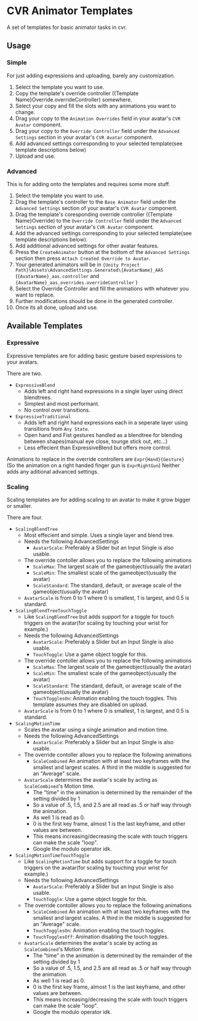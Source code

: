 # CVR Animator Templates
A set of templates for basic animator tasks in cvr.

## Usage
### Simple
For just adding expressions and uploading, barely any customization.
1. Select the template you want to use.
2. Copy the template's override controller ({Template Name}Override.overrideController) somewhere.
3. Select your copy and fill the slots with any animations you want to change.
4. Drag your copy to the `Animation Overrides` field in your avatar's `CVR Avatar` component.
5. Drag your copy to the `Override Controller` field under the `Advanced Settings` section in your avatar's `CVR Avatar` component.
6. Add advanced settings corresponding to your selected template(see template descriptions below)
7. Upload and use.

### Advanced
This is for adding onto the templates and requires some more stuff.

1. Select the template you want to use.
2. Drag the template's controller to the `Base Animator` field under the `Advanced Settings` section of your avatar's `CVR Avatar` component.
3. Drag the template's coresponding override controller ({Template Name}Override) to the `Override Controller` field under the `Advanced Settings` section of your avatar's `CVR Avatar` component.
4. Add the advanced settings corresponding to your selected template(see template descriptions below).
5. Add additional advanced settings for other avatar features.
6. Press the `CreateAnimator` button at the bottom of the `Advanced Settings` section then press `Attach Created Override to Avatar`.
7. Your generated animators will be in `{Unity Project Path}\Assets\AdvancedSettings.Generated\{AvatarName}_AAS` (`{AvatarName}_aas.controller` and `{AvatarName}_aas_overrides.overrideController` )
8. Select the Override Controller and fill the animations with whatever you want to replace.
9. Further modifications should be done in the generated controller.
7. Once its all done, upload and use.

## Available Templates
### Expressive
Expressive templates are for adding basic gesture based expressions to your avatars.

There are two.
- `ExpressiveBlend`
	+ Adds left and right hand expressions in a single layer using direct blendtrees.
	+ Simplest and most performant.
	+ No control over transitions.
- `ExpressiveTraditional`
	+ Adds left and right hand expressions each in a seperate layer using transitions from `Any State`.
	+ Open hand and Fist gestures handled as a blendtree for blending between shapes(manual eye close, tounge stick out, etc...)
	+ Less effecient than ExpressiveBlend but offers more control.

Animations to replace in the override controllers are `Expr{Hand}{Gesture}`(So the animation on a right handed finger gun is `ExprRightGun`) Neither adds any aditional advanced settings.

### Scaling
Scaling templates are for adding scaling to an avatar to make it grow bigger or smaller.

There are four.
- `ScalingBlendTree`
	+ Most effecient and simple. Uses a single layer and blend tree.
	+ Needs the following AdvancedSettings
		* `AvatarScale`: Preferably a Slider but an Input Single is also usable.
	+ The override contoller allows you to replace the following animations
		* `ScaleMax`: The largest scale of the gameobject(usually the avatar)
		* `ScaleMin`: The smallest scale of the gameobject(usually the avatar)
		* `ScaleStandard`: The standard, default, or average scale of the gameobject(usually the avatar)
	+ `AvatarScale` is from 0 to 1 where 0 is smallest, 1 is largest, and 0.5 is standard.
- `ScalingBlendTreeTouchToggle`
	+ Like `ScalingBlendTree` but adds support for a toggle for touch triggers on the avatar(for scaling by touching your wrist for example.)
	+ Needs the following AdvancedSettings
		* `AvatarScale`: Preferably a Slider but an Input Single is also usable.
		* `TouchToggle`: Use a game object toggle for this.
	+ The override contoller allows you to replace the following animations
		* `ScaleMax`: The largest scale of the gameobject(usually the avatar)
		* `ScaleMin`: The smallest scale of the gameobject(usually the avatar)
		* `ScaleStandard`: The standard, default, or average scale of the gameobject(usually the avatar)
		* `TouchTogglesOn`: Animation enabling the touch toggles. This template assumes they are disabled on upload.
	+ `AvatarScale` is from 0 to 1 where 0 is smallest, 1 is largest, and 0.5 is standard.
- `ScalingMotionTime`
	+ Scales the avatar using a single animation and motion time.
	+ Needs the following AdvancedSettings
		* `AvatarScale`: Preferably a Slider but an Input Single is also usable.
	+ The override contoller allows you to replace the following animations
		* `ScaleCombined` An animation with at least two keyframes with the smallest and largest scales. A third in the middle is suggested for an "Average" scale.
	+ `AvatarScale` determines the avatar's scale by acting as `ScaleCombined`'s Motion time.
		* The "time" in the animation is determined by the remainder of the setting divided by 1
		* So a value of .5, 1.5, and 2.5 are all read as .5 or half way through the animation.
		* As well 1 is read as 0.
		* 0 is the first key frame, almost 1 is the last keyframe, and other values are between.
		* This means increasing/decreasing the scale with touch triggers can make the scale "loop".
		* Google the modulo operator idk.
- `ScalingMotionTimeTouchToggle`
	+ Like `ScalingMotionTime` but adds support for a toggle for touch triggers on the avatar(for scaling by touching your wrist for example.)
	+ Needs the following AdvancedSettings
		* `AvatarScale`: Preferably a Slider but an Input Single is also usable.
		* `TouchToggle`: Use a game object toggle for this.
	+ The override contoller allows you to replace the following animations
		* `ScaleCombined` An animation with at least two keyframes with the smallest and largest scales. A third in the middle is suggested for an "Average" scale.
		* `TouchTogglesOn`: Animation enabling the touch toggles.
		* `TouchTogglesOff`: Animation disabling the touch toggles. 
	+ `AvatarScale` determines the avatar's scale by acting as `ScaleCombined`'s Motion time.
		* The "time" in the animation is determined by the remainder of the setting divided by 1
		* So a value of .5, 1.5, and 2.5 are all read as .5 or half way through the animation.
		* As well 1 is read as 0.
		* 0 is the first key frame, almost 1 is the last keyframe, and other values are between.
		* This means increasing/decreasing the scale with touch triggers can make the scale "loop".
		* Google the modulo operator idk.
